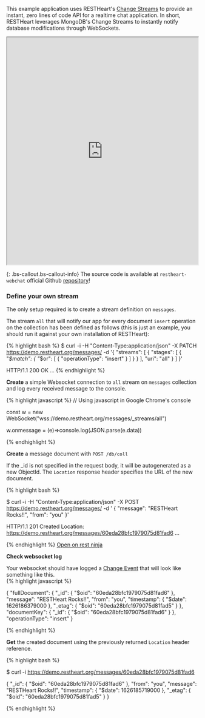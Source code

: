 This example application uses RESTHeart's [Change Streams](https://restheart.org/docs/change-streams/) to provide an instant, 
zero lines of code API for a realtime chat application. In short, RESTHeart leverages MongoDB's Change Streams to instantly notify database modifications through WebSockets.

<iframe src="https://chat.restheart.org" width="100%" height="600px" title="restheat-ng-demo"></iframe>

{: .bs-callout.bs-callout-info}
The source code is available at `restheart-webchat`  official Github [repository](https://github.com/SoftInstigate/restheart-webchat)! 

### Define your own stream

The only setup required is to create a stream definition on `messages`. 

The stream `all` that will notify our app for every document `insert` operation on the collection has been defined as follows (this is just an example, you should run it against your own installation of RESTHeart):

{% highlight bash %}
$ curl -i -H "Content-Type:application/json" -X PATCH https://demo.restheart.org/messages/ -d '{
    "streams": [
        {
            "stages": [
                {
                    "_$match": {
                        "_$or": [
                            {
                                "operationType": "insert"
                            }
                        ]
                    }
                }
            ],
            "uri": "all"
        }
    ]
}'

HTTP/1.1 200 OK
...
{% endhighlight %}

<div class="row mt-3">
    <div class="col-lg-3 pt-2">
        <p><strong>Create</strong> a simple Websocket connection to <code>all</code> stream on <code>messages</code> collection and log every received message to the console.</p>
    </div>
    <div class="col-lg-9">

{% highlight javascript %}
// Using javascript in Google Chrome's console

const w = new WebSocket("wss://demo.restheart.org/messages/_streams/all")

w.onmessage = (e)=>console.log(JSON.parse(e.data))

{% endhighlight %}
    </div>
</div>

<div class="row mt-3">
    <div class="col-lg-3 pt-2">
        <p><strong>Create</strong> a message document with <code>POST /db/coll</code></p>
        <p>If the _id is not specified in the request body, it will be autogenerated as a new ObjectId. The <code>Location</code> response header specifies the URL of the new document.</p>
    </div>
    <div class="col-lg-9">
    
{% highlight bash %}

$ curl -i -H "Content-Type:application/json" -X POST https://demo.restheart.org/messages/ -d '
    {
        "message": "RESTHeart Rocks!!",
        "from": "you"
    }'

HTTP/1.1 201 Created
Location: https://demo.restheart.org/messages/60eda28bfc1979075d81fad6
...

{% endhighlight %}
    <a href="https://restninja.io/share/9fa04fa80e839e4928b2c92c462810848ee1addf/0" class="btn btn-sm float-right" target="_blank">Open on rest ninja</a>
    </div>
</div>

<div class="row mt-3">
    <div class="col-lg-3 pt-2">
        <p><strong>Check websocket log</strong></p>
        Your websocket should have logged a <a href="https://docs.mongodb.com/manual/reference/change-events/"  target="_blank">Change Event</a> that will look like something like this.
    </div>
    <div class="col-lg-9">
{% highlight javascript %}

{
    "fullDocument": {
        "_id": {
            "$oid": "60eda28bfc1979075d81fad6"
        },
        "message": "RESTHeart Rocks!!",
        "from": "you",
        "timestamp": {
            "$date": 1626186379000
        },
        "_etag": {
            "$oid": "60eda28bfc1979075d81fad5"
        }
    },
    "documentKey": {
        "_id": {
            "$oid": "60eda28bfc1979075d81fad6"
        }
    },
    "operationType": "insert"
}

{% endhighlight %}
    </div>
</div>


<div class="row mt-3">
    <div class="col-lg-3 pt-2">
        <p><strong>Get</strong> the created document using the previously returned <code>Location</code> header reference.</p>
    </div>
    <div class="col-lg-9">
{% highlight bash %}

$ curl -i https://demo.restheart.org/messages/60eda28bfc1979075d81fad6

{
    "_id": {
        "$oid": "60eda28bfc1979075d81fad6"
    },
    "from": "you",
    "message": "RESTHeart Rocks!!",
    "timestamp": {
        "$date": 1626185719000
    },
    "_etag": {
        "$oid": "60eda28bfc1979075d81fad5"
    }
}

{% endhighlight %}
    </div>
</div>